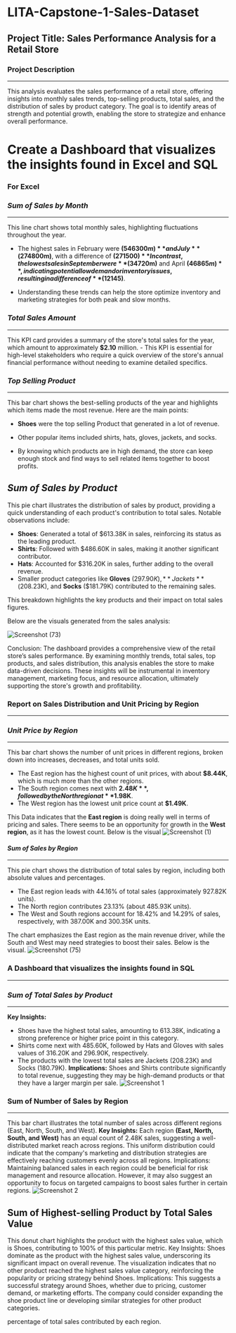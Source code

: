 # LITA-Capstone-1-Sales-Dataset

## Project Title: Sales Performance Analysis for a Retail Store
 
### Project Description
---
This analysis evaluates the sales performance of a retail store, offering insights into monthly sales trends, top-selling products, total sales, and the distribution of sales by product category. The goal is to identify areas of strength and potential growth, enabling the store to strategize and enhance overall performance.


# Create a Dashboard that visualizes the insights found in Excel and SQL

### For Excel

### _Sum of Sales by Month_ 
----
This line chart shows total monthly sales, highlighting fluctuations throughout the year. 

- The highest sales in February were **($546300m)** and July **($274800m)**, with a difference of **($271500)** In contrast, the lowest sales in September were **($34720m)** and April **($46865m)**, indicating potential low demand or inventory issues, resulting in a difference of **($12145)**.

- Understanding these trends can help the store optimize inventory and marketing strategies for both peak and slow months.



### _Total Sales Amount_
----
This KPI card provides a summary of the store's total sales for the year, which amount to approximately **$2.10** million. - This KPI is essential for high-level stakeholders who require a quick overview of the store's annual financial performance without needing to examine detailed specifics.


### _Top Selling Product_
----
This bar chart shows the best-selling products of the year and highlights which items made the most revenue. Here are the main points:

- **Shoes** were the top selling Product that generated in a lot of revenue.
- Other popular items included shirts, hats, gloves, jackets, and socks.

- By knowing which products are in high demand, the store can keep enough stock and find ways to sell related items together to boost profits.


**_Sum of Sales by Product_**
----
This pie chart illustrates the distribution of sales by product, providing a quick understanding of each product's contribution to total sales. Notable observations include:

- **Shoes**: Generated a total of $613.38K in sales, reinforcing its status as the leading product.
- **Shirts**: Followed with $486.60K in sales, making it another significant contributor.
- **Hats**: Accounted for $316.20K in sales, further adding to the overall revenue.
- Smaller product categories like **Gloves** ($297.90K), **Jackets** ($208.23K), and **Socks** ($181.79K) contributed to the remaining sales. 

This breakdown highlights the key products and their impact on total sales figures.

Below are the visuals generated from the sales analysis:


![Screenshot (73)](https://github.com/user-attachments/assets/b3057b53-a4c3-4edb-9bac-424f66b016b3)


Conclusion:
The dashboard provides a comprehensive view of the retail store’s sales performance. By examining monthly trends, total sales, top products, and sales distribution, this analysis enables the store to make data-driven decisions. These insights will be instrumental in inventory management, marketing focus, and resource allocation, ultimately supporting the store's growth and profitability.


### Report on Sales Distribution and Unit Pricing by Region
----
### _Unit Price by Region_
----
This bar chart shows the number of unit prices in different regions, broken down into increases, decreases, and total units sold.
- The East region has the highest count of unit prices, with about **$8.44K**, which is much more than the other regions.
- The South region comes next with **$2.48K**, followed by the North region at **$1.98K**.
- The West region has the lowest unit price count at **$1.49K**.

This Data indicates that the **East region** is doing really well in terms of pricing and sales. There seems to be an opportunity for growth in the **West region**, as it has the lowest count.
Below is the visual
![Screenshot (1)](https://github.com/user-attachments/assets/245bd4c5-eaa1-4053-89ae-6965c62d224a)

#### _Sum of Sales by Region_
----
This pie chart shows the distribution of total sales by region, including both absolute values and percentages. 

- The East region leads with 44.16% of total sales (approximately 927.82K units).
- The North region contributes 23.13% (about 485.93K units).
- The West and South regions account for 18.42% and 14.29% of sales, respectively, with 387.00K and 300.35K units.

The chart emphasizes the East region as the main revenue driver, while the South and West may need strategies to boost their sales.
Below is the visual.
![Screenshot (75)](https://github.com/user-attachments/assets/2f2b4f10-b01d-4eee-a3b3-72b0d11cd701)


### A Dashboard that visualizes the insights found in SQL
----
### _Sum of Total Sales by Product_
----
**Key Insights:**
- Shoes have the highest total sales, amounting to 613.38K, indicating a strong preference or higher price point in this category.
- Shirts come next with 485.60K, followed by Hats and Gloves with sales values of 316.20K and 296.90K, respectively.
- The products with the lowest total sales are Jackets (208.23K) and Socks (180.79K).
**Implications:** Shoes and Shirts contribute significantly to total revenue, suggesting they may be high-demand products or that they have a larger margin per sale.
![Screenshot 1](https://github.com/user-attachments/assets/4bc97b9f-125c-4265-a597-bd29c4f7832a)


### Sum of Number of Sales by Region
----
 This bar chart illustrates the total number of sales across different regions (East, North, South, and West).
 **Key Insights:**
Each region **(East, North, South, and West)** has an equal count of 2.48K sales, suggesting a well-distributed market reach across regions.
This uniform distribution could indicate that the company's marketing and distribution strategies are effectively reaching customers evenly across all regions.
Implications: Maintaining balanced sales in each region could be beneficial for risk management and resource allocation. However, it may also suggest an opportunity to focus on targeted campaigns to boost sales further in certain regions.
![Screenshot 2](https://github.com/user-attachments/assets/5d8d8cde-501d-4dd8-b7f5-60700c6d9e1e)


 **Sum of Highest-selling Product by Total Sales Value**
 ----
This donut chart highlights the product with the highest sales value, which is Shoes, contributing to 100% of this particular metric.
Key Insights:
Shoes dominate as the product with the highest sales value, underscoring its significant impact on overall revenue.
The visualization indicates that no other product reached the highest sales value category, reinforcing the popularity or pricing strategy behind Shoes.
Implications: This suggests a successful strategy around Shoes, whether due to pricing, customer demand, or marketing efforts. The company could consider expanding the shoe product line or developing similar strategies for other product categories.

percentage of total sales contributed by each region.
 
